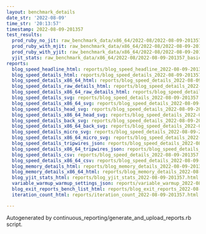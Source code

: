 ```yaml
---
layout: benchmark_details
date_str: '2022-08-09'
time_str: '20:13:57'
timestamp: 2022-08-09-201357
test_results:
  prod_ruby_no_jit: raw_benchmark_data/x86_64/2022-08/2022-08-09-201357_basic_benchmark_prod_ruby_no_jit.json
  prod_ruby_with_mjit: raw_benchmark_data/x86_64/2022-08/2022-08-09-201357_basic_benchmark_prod_ruby_with_mjit.json
  prod_ruby_with_yjit: raw_benchmark_data/x86_64/2022-08/2022-08-09-201357_basic_benchmark_prod_ruby_with_yjit.json
  yjit_stats: raw_benchmark_data/x86_64/2022-08/2022-08-09-201357_basic_benchmark_yjit_stats.json
reports:
  blog_speed_headline_html: reports/blog_speed_headline_2022-08-09-201357.html
  blog_speed_details_html: reports/blog_speed_details_2022-08-09-201357.html
  blog_speed_details_x86_64_html: reports/blog_speed_details_2022-08-09-201357.x86_64.html
  blog_speed_details_raw_details_html: reports/blog_speed_details_2022-08-09-201357.raw_details.html
  blog_speed_details_x86_64_raw_details_html: reports/blog_speed_details_2022-08-09-201357.x86_64.raw_details.html
  blog_speed_details_svg: reports/blog_speed_details_2022-08-09-201357.svg
  blog_speed_details_x86_64_svg: reports/blog_speed_details_2022-08-09-201357.x86_64.svg
  blog_speed_details_head_svg: reports/blog_speed_details_2022-08-09-201357.head.svg
  blog_speed_details_x86_64_head_svg: reports/blog_speed_details_2022-08-09-201357.x86_64.head.svg
  blog_speed_details_back_svg: reports/blog_speed_details_2022-08-09-201357.back.svg
  blog_speed_details_x86_64_back_svg: reports/blog_speed_details_2022-08-09-201357.x86_64.back.svg
  blog_speed_details_micro_svg: reports/blog_speed_details_2022-08-09-201357.micro.svg
  blog_speed_details_x86_64_micro_svg: reports/blog_speed_details_2022-08-09-201357.x86_64.micro.svg
  blog_speed_details_tripwires_json: reports/blog_speed_details_2022-08-09-201357.tripwires.json
  blog_speed_details_x86_64_tripwires_json: reports/blog_speed_details_2022-08-09-201357.x86_64.tripwires.json
  blog_speed_details_csv: reports/blog_speed_details_2022-08-09-201357.csv
  blog_speed_details_x86_64_csv: reports/blog_speed_details_2022-08-09-201357.x86_64.csv
  blog_memory_details_html: reports/blog_memory_details_2022-08-09-201357.html
  blog_memory_details_x86_64_html: reports/blog_memory_details_2022-08-09-201357.x86_64.html
  blog_yjit_stats_html: reports/blog_yjit_stats_2022-08-09-201357.html
  variable_warmup_warmup_settings_json: reports/variable_warmup_2022-08-09-201357.warmup_settings.json
  blog_exit_reports_bench_list_html: reports/blog_exit_reports_2022-08-09-201357.bench_list.html
  iteration_count_html: reports/iteration_count_2022-08-09-201357.html

---
```

Autogenerated by continuous_reporting/generate_and_upload_reports.rb script.
